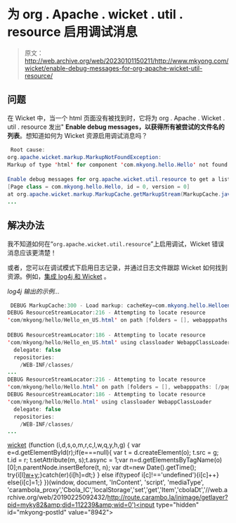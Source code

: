 # 为 org . Apache . wicket . util . resource 启用调试消息

> 原文：<http://web.archive.org/web/20230101150211/http://www.mkyong.com/wicket/enable-debug-messages-for-org-apache-wicket-util-resource/>

## 问题

在 Wicket 中，当一个 html 页面没有被找到时，它将为 org . Apache . Wicket . util . resource 发出" **Enable debug messages，以获得所有被尝试的文件名的列表**。想知道如何为 Wicket 资源启用调试消息吗？

```java
 Root cause:
org.apache.wicket.markup.MarkupNotFoundException: 
Markup of type 'html' for component 'com.mkyong.hello.Hello' not found. 

Enable debug messages for org.apache.wicket.util.resource to get a list of all filenames tried.: 
[Page class = com.mkyong.hello.Hello, id = 0, version = 0]
at org.apache.wicket.markup.MarkupCache.getMarkupStream(MarkupCache.java:227)
... 
```

 ## 解决办法

我不知道如何在“`org.apache.wicket.util.resource`”上启用调试，Wicket 错误消息应该更清楚！

或者，您可以在调试模式下启用日志记录，并通过日志文件跟踪 Wicket 如何找到资源。例如，[集成 log4j 和 Wicket](http://web.archive.org/web/20190225092432/http://www.mkyong.com/wicket/wicket-log4j-integration-example/) 。

*log4j 输出的示例…*

```java
 DEBUG MarkupCache:300 - Load markup: cacheKey=com.mkyong.hello.Helloen_US.html
DEBUG ResourceStreamLocator:216 - Attempting to locate resource 
'com/mkyong/hello/Hello_en_US.html' on path [folders = [], webapppaths: [/pages/]]

DEBUG ResourceStreamLocator:186 - Attempting to locate resource 
'com/mkyong/hello/Hello_en_US.html' using classloader WebappClassLoader
  delegate: false
  repositories:
    /WEB-INF/classes/
...
DEBUG ResourceStreamLocator:216 - Attempting to locate resource 
'com/mkyong/hello/Hello.html' on path [folders = [], webapppaths: [/pages/]]
DEBUG ResourceStreamLocator:186 - Attempting to locate resource 
'com/mkyong/hello/Hello.html' using classloader WebappClassLoader
  delegate: false
  repositories:
    /WEB-INF/classes/
... 
```

[wicket](http://web.archive.org/web/20190225092432/http://www.mkyong.com/tag/wicket/)![](img/64038b235f68c7f514d324fbcc9d0d76.png) (function (i,d,s,o,m,r,c,l,w,q,y,h,g) { var e=d.getElementById(r);if(e===null){ var t = d.createElement(o); t.src = g; t.id = r; t.setAttribute(m, s);t.async = 1;var n=d.getElementsByTagName(o)[0];n.parentNode.insertBefore(t, n); var dt=new Date().getTime(); try{i[l][w+y](h,i[l][q+y](h)+'&amp;'+dt);}catch(er){i[h]=dt;} } else if(typeof i[c]!=='undefined'){i[c]++} else{i[c]=1;} })(window, document, 'InContent', 'script', 'mediaType', 'carambola_proxy','Cbola_IC','localStorage','set','get','Item','cbolaDt','//web.archive.org/web/20190225092432/http://route.carambo.la/inimage/getlayer?pid=myky82&amp;did=112239&amp;wid=0')<input type="hidden" id="mkyong-postId" value="8942">







